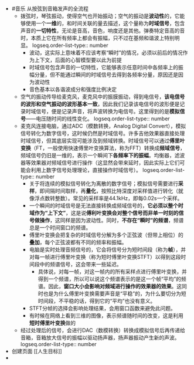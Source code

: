 - #音乐 从按弦到音箱发声的全流程
	- 拨弦时，琴弦振动，使得空气也开始振动；空气的振动是**波动性**的，它能够使用一个**一维**的，和时间关联的量去描述，这个量称为**时域信号**，包含声音的**一切特性**，无论是音高，音色，响度还是其他。弹奏特定音高的音时，本质上它在所有频率上都会有振幅，只不过在基频和谐波上特别明显。
	  logseq.order-list-type:: number
		- 波动，这实际上意味着不应该考察“瞬时”的情况，必须以前后的情况作为上下文，后面的心智模型要以此为前提
		- 时域信号包含声音的一切特性，它能够表示任意时间中各频率上的振幅分量，但不能通过瞬间的时域信号去得到各频率分量，原因还是因为波动性
		- 音色基本以各谐波成分和强度比例决定
	- 空气的振动传导给麦克风，麦克风中的振膜振动，得到电信号，**该电信号的波形和空气振动的波形基本一致**，因此我们记录该电信号的波形便是记录时域信号，便是记录声音，将声波转换为电信号。这里得到的是**模拟信号**——电压随时间的线性变化。
	  logseq.order-list-type:: number
	- 麦克风连接电脑，通过ADC（模数转换，Analog Digital Convert），模拟信号转化为数字信号，这时候仍然是时域信号。许多吉他效果器直接处理时域信号，但其底层实现可能涉及到频域转换。时域信号可以通过**傅里叶变换**（FT，一般使用快速傅里叶变换算法，称为FFT）转换成**频域信号**，频域信号仍旧是一维的，表示一个瞬间下**各频率下的振幅**。均衡器，滤波器等效果器对频域信号进行操作（这显然会带来延时，因此实际上它们可能会利用上数字信号处理理论，直接操作时域信号）。
	  logseq.order-list-type:: number
		- 关于将连续的模拟信号转化为离散的数字信号；模拟信号需要进行**采样**，即间隔时间取样，再**量化**，按照比特深度对采样值进行转化（就像浮点数转整数）。常见的采样率是44.1kHz，即每0.02s一个采样。
		- 一个瞬间的时域信号是无法直接转换成频域信号的，**它必须以整个时域作为“上下文”**，这是说**傅利叶变换会对整个信号而非单一时刻的信号做操作**，这同样是因为波动性。同时，**不存在“瞬时”的频谱**，频谱总是一个时间窗口的频谱。
		- 傅里叶变换会把复杂的时域信号分解为多个正弦波（但带上相位）的**叠加**，每个正弦波都有不同的频率和振幅。
		- 电脑是实时处理音频信号的，它会将信号分为短时间段（称为**帧**），并对每一帧进行傅里叶变换（称为短时傅里叶变换STFT）以得到这段时间段中的频谱信号，这会带来一些延迟。
			- 具体说，对每一帧，对这一帧内的所有采样点进行傅里叶变换，并得到一个频谱，所以可以说这个频谱表示的是这一个帧“平均”的频谱。因此，**窗口大小会影响对频域进行操作的效果器的效果**。这同时也是为什么傅里叶变换需要声音是“平稳”的，为什么要切分为短时间段，不平稳的话，得到它的“平均”也没有意义。
		- STFT分帧的选择会影响处理结果，会用窗口函数来避免此问题。
		- 有时候在网络上看到三维的图像，表示频谱随时间的改变，这是利用**短时傅里叶变换**做的
	- 经过处理后的信号，会进行DAC（数模转换）转换成模拟信号后再传递给音箱，音箱放大信号的振幅以驱动扬声器，扬声器振动产生新的声波。
	  logseq.order-list-type:: number
- 创建页面 [[人生目标]]
-